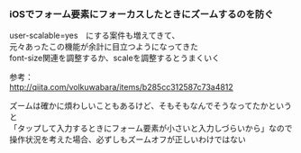 ### iOSでフォーム要素にフォーカスしたときにズームするのを防ぐ

user-scalable=yes　にする案件も増えてきて、  
元々あったこの機能が余計に目立つようになってきた  
font-size関連を調整するか、scaleを調整するとうまくいく

参考：  
http://qiita.com/volkuwabara/items/b285cc312587c73a4812

ズームは確かに煩わしいこともあるけど、そもそもなんでそうなってたかというと  
「タップして入力するときにフォーム要素が小さいと入力しづらいから」なので  
操作状況を考えた場合、必ずしもズームオフが正しいわけではない